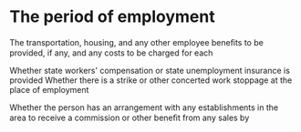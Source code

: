 # The period of employment

The transportation, housing, and any other employee beneﬁts to be provided, if any, and any costs to be charged for each

Whether state workers' compensation or state unemployment insurance is provided Whether there is a strike or other concerted work stoppage at the place of employment

Whether the person has an arrangement with any establishments in the area to receive a commission or other beneﬁt from any sales by